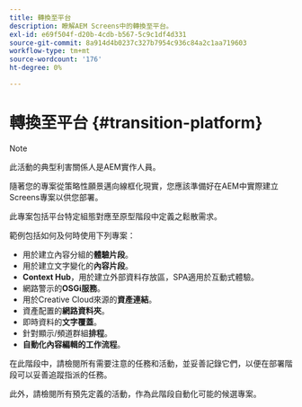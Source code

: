 ```yaml
---
title: 轉換至平台
description: 瞭解AEM Screens中的轉換至平台。
exl-id: e69f504f-d20b-4cdb-b567-5c9c1df4d331
source-git-commit: 8a914d4b0237c327b7954c936c84a2c1aa719603
workflow-type: tm+mt
source-wordcount: '176'
ht-degree: 0%

---
```


# 轉換至平台 {#transition-platform}

>[!NOTE]
>
>此活動的典型利害關係人是AEM實作人員。

隨著您的專案從策略性願景邁向線框化現實，您應該準備好在AEM中實際建立Screens專案以供您部署。

此專案包括平台特定組態對應至原型階段中定義之鬆散需求。

範例包括如何及何時使用下列專案：

* 用於建立內容分組的&#x200B;**體驗片段**。
* 用於建立文字變化的&#x200B;**內容片段**。
* **Context Hub**，用於建立外部資料存放區，SPA適用於互動式體驗。
* 網路警示的&#x200B;**OSGi服務**。
* 用於Creative Cloud來源的&#x200B;**資產連結**。
* 資產配置的&#x200B;**網路資料夾**。
* 即時資料的&#x200B;**文字覆蓋**。
* 針對顯示/頻道群組&#x200B;**排程**。
* **自動化內容編輯的工作流程**。

在此階段中，請檢閱所有需要注意的任務和活動，並妥善記錄它們，以便在部署階段可以妥善追蹤指派的任務。

此外，請檢閱所有預先定義的活動，作為此階段自動化可能的候選專案。

